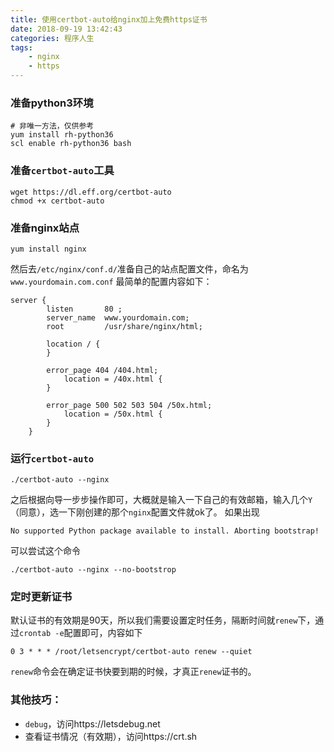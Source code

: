 ```yaml
---
title: 使用certbot-auto给nginx加上免费https证书
date: 2018-09-19 13:42:43
categories: 程序人生
tags:
    - nginx
    - https
---
```

### 准备python3环境
```
# 非唯一方法，仅供参考
yum install rh-python36
scl enable rh-python36 bash
```

### 准备`certbot-auto`工具
```
wget https://dl.eff.org/certbot-auto
chmod +x certbot-auto
```

### 准备nginx站点
```
yum install nginx
```
然后去`/etc/nginx/conf.d/`准备自己的站点配置文件，命名为`www.yourdomain.com.conf`
最简单的配置内容如下：
```
server {
        listen       80 ;
        server_name  www.yourdomain.com;
        root         /usr/share/nginx/html;

        location / {
        }

        error_page 404 /404.html;
            location = /40x.html {
        }

        error_page 500 502 503 504 /50x.html;
            location = /50x.html {
        }
    }
```

### 运行`certbot-auto`
```
./certbot-auto --nginx
```
之后根据向导一步步操作即可，大概就是输入一下自己的有效邮箱，输入几个`Y`（同意），选一下刚创建的那个`nginx`配置文件就ok了。
如果出现
```
No supported Python package available to install. Aborting bootstrap!
```
可以尝试这个命令
```
./certbot-auto --nginx --no-bootstrop
```

### 定时更新证书
默认证书的有效期是90天，所以我们需要设置定时任务，隔断时间就`renew`下，通过`crontab -e`配置即可，内容如下
```
0 3 * * * /root/letsencrypt/certbot-auto renew --quiet
```
`renew`命令会在确定证书快要到期的时候，才真正`renew`证书的。

### 其他技巧：
* `debug`，访问https://letsdebug.net
* 查看证书情况（有效期），访问https://crt.sh